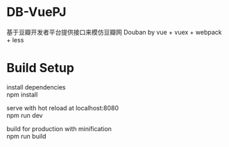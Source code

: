 # DB-VuePJ
基于豆瓣开发者平台提供接口来模仿豆瓣网
Douban by vue + vuex + webpack + less

# Build Setup

install dependencies    
npm install

serve with hot reload at localhost:8080    
npm run dev

build for production with minification    
npm run build
